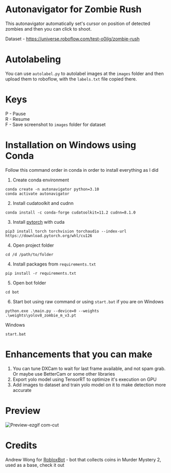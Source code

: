 # Autonavigator for Zombie Rush

This autonavigator automatically set's cursor on position of detected zombies and then you can click to shoot.

Dataset - https://universe.roboflow.com/test-o0ilg/zombie-rush

# Autolabeling
You can use `autolabel.py` to autolabel images at the `images` folder and then upload them to roboflow, with the `labels.txt` file copied there.

# Keys
P - Pause\
R - Resume\
F - Save screenshot to `images` folder for dataset

# Installation on Windows using Conda
Follow this command order in conda in order to install everything as I did
1) Create conda environment
```
conda create -n autonavigator python=3.10
conda activate autonavigator
```
2) Install cudatoolkit and cudnn
```
conda install -c conda-forge cudatoolkit=11.2 cudnn=8.1.0
```
3) Install [pytorch](https://pytorch.org/get-started/locally/) with cuda
```
pip3 install torch torchvision torchaudio --index-url https://download.pytorch.org/whl/cu126
```
4) Open project folder
```
cd /d /path/to/folder
```
4) Install packages from `requirements.txt`
```
pip install -r requirements.txt
```
5) Open bot folder
```
cd bot
```
6) Start bot using raw command or using `start.bat` if you are on Windows
```
python.exe .\main.py --device=0 --weights .\weights\yolov8_zombie_m_v3.pt
```
  Windows
```
start.bat
```

# Enhancements that you can make
1) You can tune DXCam to wait for last frame available, and not spam grab. Or maybe use BetterCam or some other libraries
2) Export yolo model using TensorRT to optimize it's execution on GPU
3) Add images to dataset and train yolo model on it to make detection more accurate

# Preview
![Preview-ezgif com-cut](https://github.com/user-attachments/assets/5745341b-e7fb-448e-ba9f-a289b229d475)

# Credits
Andrew Wong for [RobloxBot](https://github.com/andrewssdd/RobloxBot) - bot that collects coins in Murder Mystery 2, used as a base, check it out

